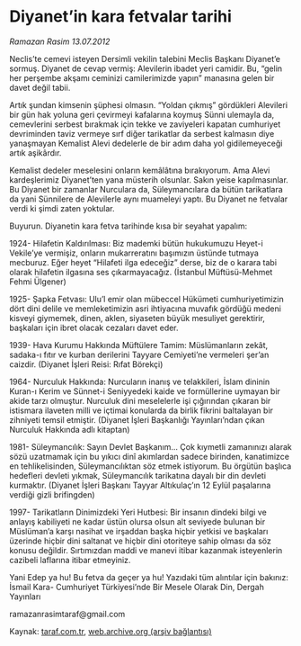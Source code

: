 # Diyanet’in kara fetvalar tarihi

*Ramazan Rasim 13.07.2012*

<div class="yazi"><p>Neclis’te cemevi isteyen Dersimli vekilin talebini Meclis Başkanı Diyanet’e sormuş. Diyanet de cevap vermiş: Alevilerin ibadet yeri camidir. Bu, “gelin her perşembe akşamı ceminizi camilerimizde yapın” manasına gelen bir davet değil tabii.</p>
<p>Artık şundan kimsenin şüphesi olmasın. “Yoldan çıkmış” gördükleri Alevileri bir gün hak yoluna geri çevirmeyi kafalarına koymuş Sünni ulemayla da, cemevlerini serbest bırakmak için tekke ve zaviyeleri kapatan cumhuriyet devriminden taviz vermeye sırf diğer tarikatlar da serbest kalmasın diye yanaşmayan Kemalist Alevi dedelerle de bir adım daha yol gidilemeyeceği artık aşikârdır.</p>
<p>Kemalist dedeler meselesini onların kemâlâtına bırakıyorum. Ama Alevi kardeşlerimiz Diyanet’ten yana müsterih olsunlar. Sakın yeise kapılmasınlar. Bu Diyanet bir zamanlar Nurculara da, Süleymancılara da bütün tarikatlara da yani Sünnilere de Alevilerle aynı muameleyi yaptı. Bu Diyanet ne fetvalar verdi ki şimdi zaten yoktular.</p>
<p>Buyurun. Diyanetin kara fetva tarihinde kısa bir seyahat yapalım:</p>
<p>1924- Hilafetin Kaldırılması: Biz mademki bütün hukukumuzu Heyet-i Vekile’ye vermişiz, onların mukarreratını başımızın üstünde tutmaya mecburuz. Eğer heyet “Hilafeti ilga edeceğiz” derse, biz de o karara tabi olarak hilafetin ilgasına ses çıkarmayacağız. (İstanbul Müftüsü-Mehmet Fehmi Ülgener)</p>
<p>1925- Şapka Fetvası: Ulu’l emir olan mübeccel Hükümeti cumhuriyetimizin dört dini delile ve memleketimizin asri ihtiyacına muvafık gördüğü medeni kisveyi giymemek, dinen, aklen, siyaseten büyük mesuliyet gerektirir, başkaları için ibret olacak cezaları davet eder.</p>
<p>1939- Hava Kurumu Hakkında Müftülere Tamim: Müslümanların zekât, sadaka-ı fıtır ve kurban derilerini Tayyare Cemiyeti’ne vermeleri şer’an caizdir. (Diyanet İşleri Reisi: Rıfat Börekçi)</p>
<p>1964- Nurculuk Hakkında: Nurcuların inanış ve telakkileri, İslam dininin Kuran-ı Kerim ve Sünnet-i Seniyyedeki kaide ve formüllerine uymayan bir akide tarzı olmuştur. Nurculuk dini meselelerle işi çığırından çıkaran bir istismara ilaveten milli ve içtimai konularda da birlik fikrini baltalayan bir zihniyeti temsil etmiştir. (Diyanet İşleri Başkanlığı Yayınları’ndan çıkan Nurculuk Hakkında adlı kitaptan)</p>
<p>1981- Süleymancılık: Sayın Devlet Başkanım... Çok kıymetli zamanınızı alarak sözü uzatmamak için bu yıkıcı dinî akımlardan sadece birinden, kanatimizce en tehlikelisinden, Süleymancılıktan söz etmek istiyorum. Bu örgütün başlıca hedefleri devleti yıkmak, Süleymancılık tarikatına dayalı bir din devleti kurmaktır. (Diyanet İşleri Başkanı Tayyar Altıkulaç’ın 12 Eylül paşalarına verdiği gizli brifingden)</p>
<p>1997- Tarikatların Dinimizdeki Yeri Hutbesi: Bir insanın dindeki bilgi ve anlayış kabiliyeti ne kadar üstün olursa olsun alt seviyede bulunan bir Müslüman’a karşı nasihat ve irşaddan başka hiçbir yetkisi ve başkaları üzerinde hiçbir dini saltanat ve hiçbir dini otoriteye sahip olması da söz konusu değildir. Sırtımızdan maddi ve manevi itibar kazanmak isteyenlerin cazibeli laflarına itibar etmeyiniz.</p>
<p>Yani Edep ya hu! Bu fetva da geçer ya hu! Yazıdaki tüm alıntılar için bakınız: İsmail Kara- Cumhuriyet Türkiyesi’nde Bir Mesele Olarak Din, Dergah Yayınları</p>
<p>ramazanrasimtaraf@gmail.com</p>
</div>

Kaynak: [taraf.com.tr](http://www.taraf.com.tr/ramazan-rasim/makale-diyanet-in-kara-fetvalar-tarihi.htm), [web.archive.org (arşiv bağlantısı)](http://web.archive.org/web/20130624195549/http://www.taraf.com.tr/ramazan-rasim/makale-diyanet-in-kara-fetvalar-tarihi.htm)
